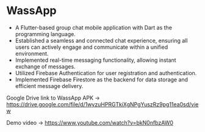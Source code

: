 # WassApp

- A Flutter-based group chat mobile application with Dart as the programming language.
- Established a seamless and connected chat experience, ensuring all users can actively engage and 
  communicate within a unified environment.
- Implemented real-time messaging functionality, allowing instant exchange of messages.
- Utilized Firebase Authentication for user registration and authentication.
- Implemented Firebase Firestore as the backend for data storage and efficient message delivery.

Google Drive link to WassApp APK -> https://drive.google.com/file/d/1wyzuHPRGTkiXgNPgYuszRz9pg11ea0sd/view

Demo video -> https://www.youtube.com/watch?v=bkN0nfbzAW0


